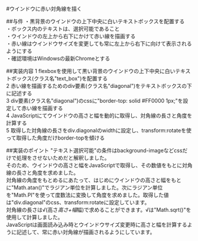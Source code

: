 #ウインドウに赤い対角線を描く

##与件
・黒背景のウインドウの上下中央に白いテキストボックスを配置する  
・ボックス内のテキストは、選択可能であること  
・ウインドウの左上から右下にかけて赤い線を描画する  
・赤い線はウインドウサイズを変更しても常に左上から右下に向けて表示されるようにする  
・確認環境はWindowsの最新Chromeとする  

##実装内容
1 flexboxを使用して黒い背景のウインドウの上下中央に白いテキストボックス(クラス名"text_box")を配置する  
2 赤い線を描画するためのdiv要素(クラス名"diagonal")をテキストボックスの下に記述する  
3 div要素(クラス名"diagonal")のcssに"border-top: solid #FF0000 1px;"を設定して赤い線を描画する  
4 JavaScriptにてウインドウの高さと幅を動的に取得し、対角線の長さと角度を計算する  
5 取得した対角線の長さをdiv.diagonalのwidthに設定し、transform:rotateを使って取得した角度だけborder-topを傾ける  

##実装のポイント
"テキスト選択可能"の条件はbackground-imageなどcssだけで処理をさせないためだと解釈しました。  
そのため、ウインドウの高さと幅をJavaScriptで取得し、その数値をもとに対角線の長さと角度を求めました。  
対角線の角度をもとめるにあたって、はじめにウインドウの高さと幅をもとに"Math.atan()"でラジアン単位を計算しました。次にラジアン単位を"Math.PI"を使って度数法に変換して角度を求めました。取得した値は"div.diagonal"のcss、transform:rotateに設定しています。  
対角線の長さは√(高さ*高さ+幅*幅)で求めることができます。√は"Math.sqrt()"を使用して計算しました。  
JavaScriptは画面読み込み時とウインドウサイズ変更時に高さと幅を計算するように記述して、常に赤い対角線が描画されるようにしています。  
